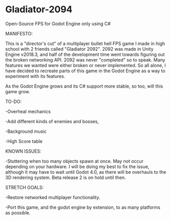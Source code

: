 # Gladiator-2094
Open-Source FPS for Godot Engine only using C#

MANIFESTO:

This is a "director's cut" of a multiplayer bullet hell FPS game I made in high school with 2 friends called "Gladiator 2092".
2092 was made in Unity Engine v2018.3, and half of the development time went towards figuring out the broken networking API.
2092 was never "completed" so to speak. Many features we wanted were either broken or never implemented.
So all alone, I have decided to recreate parts of this game in the Godot Engine as a way to experiment with its features.

As the Godot Engine grows and its C# support more stable, so too, will this game grow.

TO-DO:

-Overheal mechanics

-Add different kinds of enemies and bosses,

-Background music

-High Score table

KNOWN ISSUES:

-Stuttering when too many objects spawn at once.
May not occur depending on your hardware. I will be doing my best to fix the issue, although it may have to wait until Godot 4.0, as there will be overhauls to the 3D rendering system. Beta release 2 is on hold until then.

STRETCH GOALS:

-Restore networked multiplayer functionality.

-Port this game, and the godot engine by extension, to as many platforms as possible.
